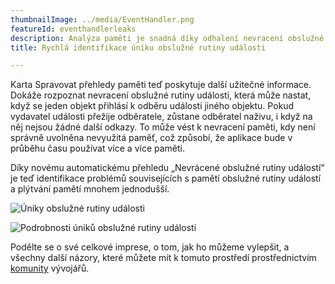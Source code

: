 ```yaml
---
thumbnailImage: ../media/EventHandler.png
featureId: eventhandlerleaks
description: Analýza paměti je snadná díky odhalení nevracení obslužné rutiny událostí a plýtvání paměti.
title: Rychlá identifikace úniku obslužné rutiny události

---
```



Karta Spravovat přehledy paměti teď poskytuje další užitečné informace. Dokáže rozpoznat nevracení obslužné rutiny události, která může nastat, když se jeden objekt přihlásí k odběru události jiného objektu. Pokud vydavatel události přežije odběratele, zůstane odběratel naživu, i když na něj nejsou žádné další odkazy. To může vést k nevracení paměti, kdy není správně uvolněna nevyužitá paměť, což způsobí, že aplikace bude v průběhu času používat více a více paměti.

Díky novému automatickému přehledu „Nevrácené obslužné rutiny událostí“ je teď identifikace problémů souvisejících s pamětí obslužné rutiny událostí a plýtvání pamětí mnohem jednodušší.

![Úniky obslužné rutiny události](../media/EventHandler.png "Úniky obslužné rutiny události")

![Podrobnosti úniků obslužné rutiny události](../media/EventHandlerDetails.png "Podrobnosti úniků obslužné rutiny události")

Podělte se o své celkové imprese, o tom, jak ho můžeme vylepšit, a všechny další názory, které můžete mít k tomuto prostředí prostřednictvím [komunity](https://developercommunity.visualstudio.com/VisualStudio) vývojářů.
